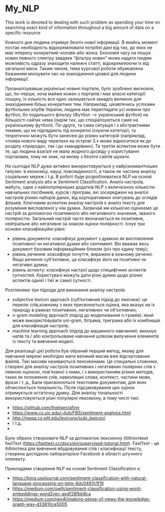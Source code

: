 # My_NLP
This work is devoted to dealing with such problem as spending your time on searching exact kind of information throughout a big amount of data on a specific resource 

Кожного дня людина отримує безліч нової інформації. В якийсь момент постає необхідність відокремлювати потрібні дані від тих, до яких не має інтересу конкретний чоловік або жінка. Економія часу на пошук новин певного спектру завдяки "фільтру новин" може надати людям можливість одразу знаходити належні статті, відокремлюючи їх від загальної маси. Таким чином, тема курсової роботи обумовлена бажанням мінізувати час на знаходження цікавої для людини інформації.

Проаналізувавши українські новині портали, було зроблено висновок, що, по-перше, хоча майже кожен з порталів і має власні категорії пошуку, їх кількість все одно залишається занадто великою для знаходження більш конкретних тем. Наприклад, цікавлячись успіхами футбольних клубів України, людина має переглядати усі новини про футбол, бо подальшого фільтру (Футбол –> український футбол) на більшості сайтах нема (окрім тих, що спеціалізуються саме на українському футболі). По-друге, та сама ситуація і з абстрактними темами, що не підпадають під конкретні існуючи категорії, та теоретично можуть бути занесені до різних категорій (наприклад, «поява нового виду черепахи на острові З.» може відноситися як до розділу «природа», так і до «мандрівки»). Та третім аспектом може бути те, що людина взагалі не мала жодного досвіду у користуванні порталами, тому не знає, на якому з безлічі сайтів шукати.

На сьогодні NLP дуже активно використовуються у найрізноманітніших галузях: в економіці, науці, повсякденності, а також як частина аналізу соціальних мереж і т.д. В роботі буде розроблюватися NLP на основі Sentiment analysis або ж Sentiment Classification. Аналіз настроїв, мабуть, одне з найпопулярніших додатків NLP  з величезною кількістю навчальних посібників, курсів і програм, які зосереджені на аналізі настроїв різних наборів даних, від корпоративних опитувань до оглядів фільмів. Ключовим аспектом аналізу настроїв є аналіз тексту для розуміння висловленої у нім думки. Зазвичай ми кількісно оцінюємо це настрій за допомогою позитивного або негативного значення, званого полярністю. Загальний настрій часто визначається як позитивне, нейтральне або негативне за знаком оцінки полярності. Існує три основні класифікаційні рівні:
- рівень документа: класифікує документ з думкою як висловлення позитивної чи негативної думки або сентимент. Він вважає весь документ базовим інформаційним блоком (річ про єдину тему);
- рівень речення: класифікує почуття, виражені в кожному реченні. Якщо речення суб'єктивне, це класифікує його на позитивні чи негативні думки;
- рівень аспекту: класифікує настрої щодо специфічних аспектів сутностей. Користувачі можуть дати різні думки щодо різних аспектів однієї і тієї ж самої сутності.

Розглянемо три підходи для виконання аналізу настроїв:
- subjective lexicon approach (суб’єктивний підхід до лексики): це перелік слів,кожному з яких присвоюється оцінка, яка вказує на їх природу в рамках позитивних, негативних чи об'єктивних;
- n-gram modeling approach (підхід до моделювання n-грамів): який може використовувати uni-gram, біграма, триграма або їх комбінація для класифікація настроїв;
- machine learning approach (підхід до машинного навчання): виконує напів та / або контрольоване навчання шляхом вилучення елементів із тексту та вивчення моделі.

Для реалізації цієї роботи був обраний перший метод, якому для навчання мережі необхідно мати великий масив вже відсортованих файлів. Такі масиви називаються лексиконами. Це спеціальні словники, створені для аналізу настроїв позитивних і негативних полярних слів з певною оцінкою, пов'язаної з ними, і з використанням різних методів, таких як положення слів, навколишні слова, контекст, частини мови, фрази і т. д., Бали присвоюються текстовим документам, для яких обчислюється тональність. Після підсумовування цих оцінок отримується остаточну думку. Для аналізу тональності використовуються різні популярні лексикону, в тому числі такі:
-	https://github.com/fnielsen/afinn
-	https://www.cs.uic.edu/~liub/FBS/sentiment-analysis.html
-	http://mpqa.cs.pitt.edu/lexicons/subj_lexicon/
-	І т.д.
-	
Було обрано створювати NLP за допомогою лексикону (бібліотеки) fastText (https://fasttext.cc/docs/en/supervised-tutorial.html). FastText - це бібліотека для вивчення вбудовування слів і класифікації тексту, створена дослідною лабораторією Facebook в області штучного інтелекту.

 Прикладами створення NLP на основі Sentiment Classification є:
-	https://blog.usejournal.com/sentiment-classification-with-natural-language-processing-on-lstm-4dc0497c1f19
-	https://medium.com/swlh/sentiment-classification-using-word-embeddings-word2vec-aedf28fbb8ca
-	https://medium.com/neo4j/making-sense-of-news-the-knowledge-graph-way-d33810ce5005




                                 	
